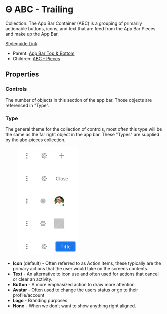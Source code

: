 # Θ ABC - Trailing

Collection: The App Bar Container (ABC) is a grouping of primarily actionable buttons, icons, and text that are feed from the App Bar Pieces and make up the App Bar.

[Styleguide Link](https://zpl.io/2pRr5zN)

* Parent: [App Bar Top & Bottom](./)
* Children: [ABC - Pieces](abc-pieces.md)

## Properties

### Controls

The number of objects in this section of the app bar. Those objects are referenced in "Type".

### Type

The general theme for the collection of controls, most often this type will be the same as the far right object in the app bar. These "Types" are supplied by the abc-pieces collection.

<figure><img src="../../../.gitbook/assets/ABC - Trailing.png" alt=""><figcaption></figcaption></figure>

* **Icon** (default) - Often referred to as Action Items, these typically are the primary actions that the user would take on the screens contents.
* **Text** - An alternative to icon use and often used for actions that cancel or clear an activity.
* **Button** - A more emphasized action to draw more attention
* **Avatar** - Often used to change the users status or go to their profile/account
* **Logo** - Branding purposes
* **None** - When we don't want to show anything right aligned.
